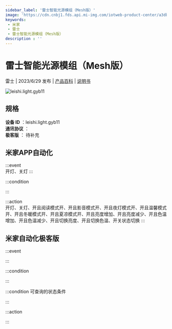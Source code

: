 ```yaml
---
sidebar_label: '雷士智能光源模组（Mesh版）'
image: 'https://cdn.cnbj1.fds.api.mi-img.com/iotweb-product-center/a3db4ffe6f0f2e23525aabef2f0797ab_1683598264206.png?GalaxyAccessKeyId=AKVGLQWBOVIRQ3XLEW&Expires=9223372036854775807&Signature=Dd+9/n829M2VT+B2BNPyaRpKT4o='
keywords: 
 - 米家
 - 雷士
 - 雷士智能光源模组（Mesh版）
description : ''
---
```

# 雷士智能光源模组（Mesh版）

雷士 | 2023/6/29 发布 | [产品百科](https://home.mi.com/webapp/content/baike/product/index.html?model=leishi.light.gyb11/) | [说明书](https://home.mi.com/views/introduction.html?model=leishi.light.gyb11&region=cn)

![leishi.light.gyb11](https://cdn.cnbj1.fds.api.mi-img.com/iotweb-product-center/a3db4ffe6f0f2e23525aabef2f0797ab_1683598264206.png?GalaxyAccessKeyId=AKVGLQWBOVIRQ3XLEW&Expires=9223372036854775807&Signature=Dd+9/n829M2VT+B2BNPyaRpKT4o=)

## 规格  
> 
**设备 ID** ：leishi.light.gyb11  
**通讯协议** ：  
**极客版**  ： 待补充 


## 米家APP自动化  

:::event  
开灯、关灯
:::

:::condition  

:::

:::action   
开灯、关灯、开且阅读模式开、开且影音模式开、开且夜灯模式开、开且温馨模式开、开且冬暖模式开、开且夏凉模式开、开且亮度增加、开且亮度减少、开且色温增加、开且色温减少、开且切换亮度、开且切换色温、开关状态切换
:::

## 米家自动化极客版  

:::event  

:::

:::condition  

:::

:::condition 可查询的状态条件  

:::

:::action  

:::

        
